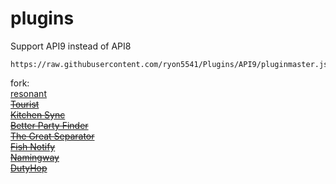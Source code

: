 # plugins
Support API9 instead of API8
```
https://raw.githubusercontent.com/ryon5541/Plugins/API9/pluginmaster.json
```
fork:  
[resonant](https://github.com/aulus-asina/resonant)  
~~[Tourist](https://git.anna.lgbt/ascclemens/Tourist.git)~~  
~~[Kitchen Sync](https://github.com/MidoriKami/)~~  
~~[Better Party Finder](https://git.anna.lgbt/ascclemens/BetterPartyFinder)~~  
~~[The Great Separator](https://git.anna.lgbt/ascclemens/TheGreatSeparator)~~  
~~[Fish Notify](https://github.com/carvelli)~~  
~~[Namingway](https://git.anna.lgbt/ascclemens/Namingway)~~  
~~[DutyHop](https://github.com/Marxvee/)~~